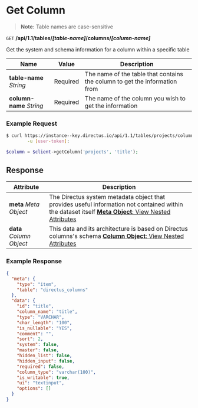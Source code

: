 # Get Column

> **Note:** Table names are case-sensitive

<span class="request">`GET` **/api/1.1/tables/_[table-name]_/columns/_[column-name]_**</span>

<span class="description">Get the system and schema information for a column within a specific table</span>

<span class="arguments">Name</span> | Value | Description
------------------ | ----- | -----------
**table-name** _String_             | <span class="required">Required</span>    | The name of the table that contains the column to get the information from
**column-name** _String_            | <span class="required">Required</span>    | The name of the column you wish to get the information

### Example Request

```bash
$ curl https://instance--key.directus.io/api/1.1/tables/projects/columns/title \
        -u [user-token]:
```

```php
$column = $client->getColumn('projects', 'title');
```

## Response

<span class="attributes">Attribute</span> | Description
-------|------------
**meta** _Meta Object_ | The Directus system metadata object that provides useful information not contained within the dataset itself [**Meta Object**: View Nested Attributes](/overview/objects-model.md#meta-object)
**data** _Column Object_ | <span class="custom">This data and its architecture is based on Directus columns's schema</span> [**Column Object**: View Nested Attributes](/overview/objects-model.md#column-object)

### Example Response

```json
{
  "meta": {
    "type": "item",
    "table": "directus_columns"
  },
  "data": {
    "id": "title",
    "column_name": "title",
    "type": "VARCHAR",
    "char_length": "100",
    "is_nullable": "YES",
    "comment": "",
    "sort": 2,
    "system": false,
    "master": false,
    "hidden_list": false,
    "hidden_input": false,
    "required": false,
    "column_type": "varchar(100)",
    "is_writable": true,
    "ui": "textinput",
    "options": []
  }
}
```
